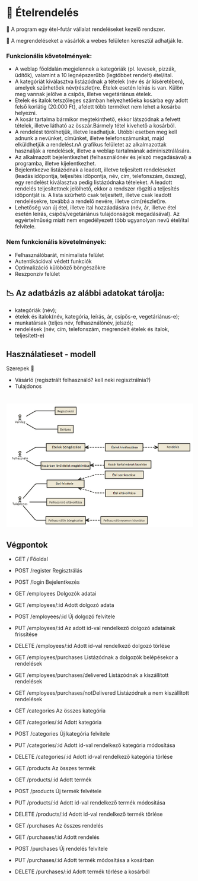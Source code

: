  # :spaghetti: Ételrendelés

:car: A program egy étel-futár vállalat rendeléseket kezelő rendszer.

:incoming_envelope: A megrendeléseket a vásárlók a webes felületen keresztül adhatják le. 
### Funkcionális követelmények:
- A weblap főoldalán megjelennek a kategóriák (pl. levesek, pizzák, üdítők), valamint a 10 legnépszerűbb (legtöbbet rendelt) étel/ital.
- A kategóriát kiválasztva listázódnak a tételek (név és ár kíséretében), amelyek szűrhetőek név(részlet)re. Ételek esetén leírás is van. Külön meg vannak jelölve a csípős, illetve vegetáriánus ételek.
- Ételek és italok tetszőleges számban helyezhetőeka kosárba egy adott felső korlátig  (20.000 Ft), afelett több terméket nem lehet a kosárba helyezni. 
- A kosár tartalma bármikor megtekinthető, ekkor látszódnak a felvett tételek, illetve látható az összár.Bármely tétel kivehető a kosárból.
- A rendelést törölhetjük, illetve leadhatjuk. Utóbbi esetben meg kell adnunk a nevünket, címünket, illetve telefonszámunkat, majd elküldhetjük a rendelést.nA grafikus felületet az alkalmazottak használják a rendelések, illetve a weblap tartalmának adminisztrálására.
- Az alkalmazott bejelentkezhet (felhasználónév és jelszó megadásával) a programba, illetve kijelentkezhet.
- Bejelentkezve listázódnak a leadott, illetve teljesített rendeléseket (leadás időpontja,  teljesítés  időpontja,  név,  cím,  telefonszám,  összeg),  egy rendelést kiválasztva pedig listázódnaka tételeket. A leadott rendelés teljesítettnek jelölhető, ekkor a rendszer rögzíti a teljesítés időpontját is. A lista szűrhető csak teljesített, illetve csak leadott rendelésekre, továbbá a rendelő nevére, illetve cím(részlet)re.
- Lehetőség van új étel, illetve ital hozzáadására (név, ár, illetve étel esetén leírás, csípős/vegetáriánus tulajdonságok megadásával). Az egyértelműség miatt nem engedélyezett több ugyanolyan nevű étel/ital felvitele.
### Nem funkcionális követelmények:
- Felhasználóbarát, minimalista felület
- Autentikációval védett funkciók
- Optimalizáció külöböző böngészőkre
- Reszponzív felület

## :chart_with_downwards_trend: Az adatbázis az alábbi adatokat tárolja:
- kategóriák (név);
- ételek és italok(név, kategória, leírás, ár, csípős-e,  vegetáriánus-e);
- munkatársak (teljes név, felhasználónév, jelszó);
- rendelések (név, cím, telefonszám, megrendelt ételek és italok, teljesített-e)

## Használatieset - modell
Szerepek :information_desk_person:
- Vásárló (regisztrált felhasználó? kell neki regisztrálnia?)
- Tulajdonos
# ![alt text](food-delivery-uc-diagram.png)

## Végpontok
- GET / Főoldal
- POST /register Regisztrálás
- POST /login Bejelentkezés

- GET /employees Dolgozók adatai
- GET /employees/:id Adott dolgozó adata
- POST /employees/:id Új dolgozó felvitele
- PUT /employees/:id Az adott id-val rendelkező dolgozó adatainak frissítése
- DELETE /employees/:id Adott id-val rendelkező dolgozó törlése 
- GET /employees/purchases Listázódnak a dolgozók belépésekor a rendelések
- GET /employees/purchases/delivered Listázódnak a kiszállított rendelések
- GET /employees/purchases/notDelivered Listázódnak a nem kiszállított rendelések

- GET /categories Az összes kategória 
- GET /categories/:id Adott kategória
- POST /categories Új kategória felvitele
- PUT /categories/:id Adott id-val rendelkező kategória módosítása
- DELETE /categories/:id Adott id-val rendelkező kategória törlése

- GET /products Az összes termék
- GET /products/:id Adott termék 
- POST /products Új termék felvétele
- PUT /products/:id Adott id-val rendelkező termék módosítása
- DELETE /products/:id Adott id-val rendelkező termék törlése

- GET /purchases Az összes rendelés
- GET /purchases/:id Adott rendelés
- POST /purchases Új rendelés felvitele
- PUT /purchases/:id Adott termék módosítása a kosárban
- DELETE /purchases/:id Adott termék törlése a kosárból
